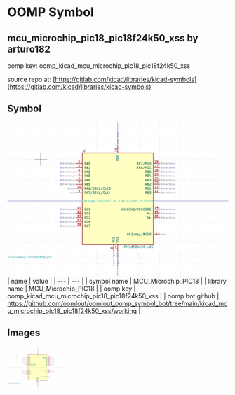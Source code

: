 # OOMP Symbol  
## mcu_microchip_pic18_pic18f24k50_xss  by arturo182  
  
oomp key: oomp_kicad_mcu_microchip_pic18_pic18f24k50_xss  
  
source repo at: [https://gitlab.com/kicad/libraries/kicad-symbols](https://gitlab.com/kicad/libraries/kicad-symbols)  
## Symbol  
  
[![working.png](working_600.png)](working.png)  
| name | value | 
| --- | --- | 
| symbol name | MCU_Microchip_PIC18 | 
| library name | MCU_Microchip_PIC18 | 
| oomp key | oomp_kicad_mcu_microchip_pic18_pic18f24k50_xss | 
| oomp bot github | https://github.com/oomlout/oomlout_oomp_symbol_bot/tree/main/kicad_mcu_microchip_pic18_pic18f24k50_xss/working | 
## Images  
  
[![working.png](working_140.png)](working.png)  
